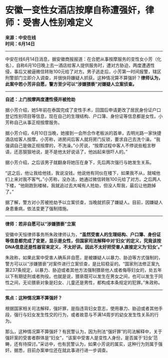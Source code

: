 # 安徽一变性女酒店按摩自称遭强奸，律师：受害人性别难定义

**来源：中安在线**  
**时间：6月14日**  

---

中安在线6月14日消息，据安徽商报报道：在合肥从事按摩服务的变性女小芳（化名），自称6月10日晚上去一酒店给客人提供服务时，遭对方胁迫，两度遭遇性侵，事后又被逼微信转账100元给了对方。男子逃走后，小芳第一时间报警，辖区刑警部门立即介入调查，并很快将嫌疑人抓获。这种情况算不算强奸？**律师认为，此案中若小芳非自愿，警方至少可以“涉嫌猥亵”对嫌疑人立案侦查。**

---

**自述：上门按摩两度遭性侵并被抢劫**

据小芳介绍，她5年前在泰国完成了变性手术，回国后申请更改了居民身份证户口登记性别项目等信息，现在自己的生理结构、户口簿、身份证等信息都是女性。小芳称自己从事正规按摩服务。

据小芳介绍，6月10日当晚，她接到一会所合作老板派的首单，去明光路一家快捷酒店给客人按摩。小芳称，进房间后客人就将房门反锁，要求自己去洗个澡。“我强调自己是做正规按摩的，不洗澡。”小芳说，“按摩过程中客人不停说些粗言秽语，还恶狠狠地说，是不是他太好说话了，他凶起来很吓人的。”

据小芳介绍，之后该男子就翻身将她压在身下，先后两次强行与她发生关系。

“这之后，他让我给他钱，我说没钱。他说他有同伙在楼下，如果我不从，就喊他们上来对我不客气。”小芳称，没办法，她通过微信转账100元给了对方。之后两人下楼，“他刚跑到楼梯，我就追过去大喊有人抢劫，但没人帮我，最后让他跑掉了。”

据了解，警方对小芳被抢劫予以立案侦查，当晚就抓获了嫌疑人。目前，因嫌疑人身患重病，依法变更了强制措施。

---

**律师：若非自愿可以“涉嫌猥亵”立案**

安徽中天恒律师事务所朱政律师认为，**“虽然受害人的生理结构、户口簿、身份证等信息都完成了变更，显示是女性，但国家司法解释中对‘妇女’的定义，究竟该按DNA信息还是性器官来定义，不太好讲。因此不太好把受害人直接定义为‘妇女’。”**

朱政称，如果此案中受害人确系非自愿，是被嫌疑人以暴力、胁迫等方式强制的，警方可以以“涉嫌猥亵”对案件进行立案侦查，是比较稳妥的。“国家刑法修正案九第237条规定，以暴力、胁迫或者其他方法强制猥亵他人或者侮辱妇女的，处五年以下有期徒刑或者拘役。也就是说，猥亵既可以发生在男女之间，也可以发生于同性之间，无论猥亵对象是妇女、儿童还是男性，都构成本条规定的犯罪。”朱政称。

---

**焦点：这种情况算不算强奸？**

根据国家相关司法解释，强奸罪，是指违背妇女意志，使用暴力、胁迫或者其他手段，强行与妇女发生性交的行为，或者故意与不满14周岁的幼女发生性关系的行为。

那么，这种情况算不算强奸？有民警认为，因为刑法“强奸罪”的司法解释中，关于强奸案的受害者群体是“妇女”，“该案中受害人是变性人身份，是否属于‘妇女’范畴，还有待探讨。”采访中，也有民警认为，如果小芳说的属实，这种行为则属于强奸。据悉，目前办案单位还在就此事进行进一步调查。